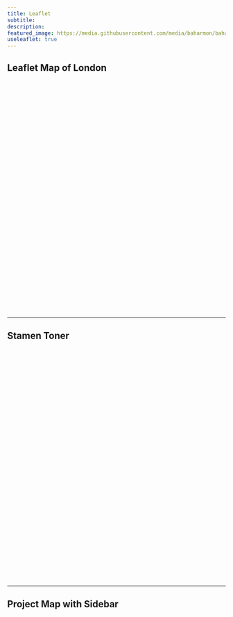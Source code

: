 ```yaml
---
title: Leaflet
subtitle:
description:
featured_image: https://media.githubusercontent.com/media/baharmon/baharmon.github.io/master/images/
useleaflet: true
---
```


## Leaflet Map of London

&nbsp;
<style>
#map { height: 500px; }
</style>

<div id="map"></div>

<script>
var mymap = L.map('map').setView([51.505, -0.09], 13);

L.tileLayer('https://api.mapbox.com/styles/v1/{id}/tiles/{z}/{x}/{y}?access_token={accessToken}', {
attribution: 'Map data &copy; <a href="https://www.openstreetmap.org/">OpenStreetMap</a> contributors, <a href="https://creativecommons.org/licenses/by-sa/2.0/">CC-BY-SA</a>, Imagery © <a href="https://www.mapbox.com/">Mapbox</a>',
maxZoom: 18,
id: 'mapbox/streets-v11',
tileSize: 512,
zoomOffset: -1,
accessToken: 'pk.eyJ1IjoiYmFoYXJtb24iLCJhIjoiY2tnYnF1eW14MGpqejJ0cXFjbnI2c3k1biJ9.fFlwJv9wUEpKPAtSopLIyw'
}).addTo(mymap);
</script>

---

## Stamen Toner

&nbsp;
<style>
#toner-map { height: 500px; }
</style>

<div id="toner-map"></div>

<script>

// create map
var mymap = L.map('toner-map').setView([30.411804, -91.180910], 12);
L.tileLayer('https://tiles.stadiamaps.com/tiles/stamen_toner/{z}/{x}/{y}{r}.{ext}', {
	minZoom: 0,
	maxZoom: 20,
	attribution: '&copy; <a href="https://www.stadiamaps.com/" target="_blank">Stadia Maps</a> &copy; <a href="https://www.stamen.com/" target="_blank">Stamen Design</a> &copy; <a href="https://openmaptiles.org/" target="_blank">OpenMapTiles</a> &copy; <a href="https://www.openstreetmap.org/copyright">OpenStreetMap</a> contributors',
	ext: 'png'
}).addTo(mymap);

// create custom markers
var customIcon = new L.Icon({
  iconUrl: 'https://raw.githubusercontent.com/pointhi/leaflet-color-markers/master/img/marker-icon-2x-black.png',
  shadowUrl: 'https://cdnjs.cloudflare.com/ajax/libs/leaflet/0.7.7/images/marker-shadow.png',
  iconSize: [25, 41],
  iconAnchor: [12, 41],
  popupAnchor: [1, -34],
  shadowSize: [41, 41]
});
L.marker([30.411804, -91.180910], {icon: customIcon}).addTo(mymap);


// create map markers
const fontAwesomeIcon = L.divIcon({
  html: '<i style="font-size:36px; color:black" class="ms ms-grass-gis"></i>',
  iconSize: [20, 20],
  className: 'myDivIcon'
});

L.marker([30.4, -91.1], {
    icon: fontAwesomeIcon
  }).addTo(mymap)
  .bindPopup('A pretty CSS3 popup.<br> Easily customizable.')

</script>

---

## Project Map with Sidebar

&nbsp;
<style>
#project-map { height: 500px; }
</style>

<div id="project-map"></div>

<div id="sidebar">
</div>

<script
  src="https://code.jquery.com/jquery-3.5.1.min.js"
  integrity="sha256-9/aliU8dGd2tb6OSsuzixeV4y/faTqgFtohetphbbj0="
  crossorigin="anonymous"></script>

<script>

// create map
var mymap = L.map('project-map').setView([30.411804, -91.180910], 8);
L.tileLayer('https://tiles.stadiamaps.com/tiles/stamen_toner/{z}/{x}/{y}{r}.{ext}', {
	minZoom: 0,
	maxZoom: 20,
	attribution: '&copy; <a href="https://www.stadiamaps.com/" target="_blank">Stadia Maps</a> &copy; <a href="https://www.stamen.com/" target="_blank">Stamen Design</a> &copy; <a href="https://openmaptiles.org/" target="_blank">OpenMapTiles</a> &copy; <a href="https://www.openstreetmap.org/copyright">OpenStreetMap</a> contributors',
	ext: 'png'
}).addTo(mymap);

// create custom markers
var customIcon = new L.Icon({
  iconUrl: '/images/baharmon-round.png',
  shadowUrl: 'https://cdnjs.cloudflare.com/ajax/libs/leaflet/0.7.7/images/marker-shadow.png',
  iconSize: [100, 100],
  iconAnchor: [25, 100],
  popupAnchor: [1, -34],
  shadowSize: [100, 100]
});
var myLocation = L.marker([30.411804, -91.180910], {icon: customIcon}).addTo(mymap);

// create custom markers
var markerIcon = new L.Icon({
  iconUrl: 'https://raw.githubusercontent.com/pointhi/leaflet-color-markers/master/img/marker-icon-2x-black.png',
  shadowUrl: 'https://cdnjs.cloudflare.com/ajax/libs/leaflet/0.7.7/images/marker-shadow.png',
  iconSize: [25, 41],
  iconAnchor: [12, 41],
  popupAnchor: [1, -34],
  shadowSize: [41, 41]
});

// load GeoJSON from an external file
$.getJSON("data/projects.geojson",function(data){

  // add popups
  function onEachFeature(feature, layer) {
      layer.bindPopup("<b> Project: </b>" + feature.properties.project + "<br>" + "<b>Location: </b>" + feature.properties.location + "<br>" + "<b>Link: </b>" + "<a href=" + feature.properties.page + ">"+ feature.properties.page +"</a>");

      sidebar.setContent("<b> Project: </b>" + feature.properties.project + "<br>" + "<b>Location: </b>" + feature.properties.location + "<br>" + "<b>Link: </b>" + "<a href=" + feature.properties.page + ">"+ feature.properties.page +"</a>");

  }   

  // add GeoJSON layer to the map once the file is loaded
  L.geoJSON(data, {
    pointToLayer: function (feature, latlng) {
			return L.marker(latlng, {icon: markerIcon});
		},
    onEachFeature: onEachFeature
  }).addTo(mymap).on('click', function () {
              sidebar.toggle();
          });
});

// sidebar
var sidebar = L.control.sidebar('sidebar', {
    position: 'left'
});
mymap.addControl(sidebar);

</script>
